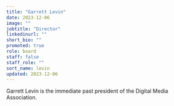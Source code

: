 ```yaml
---
title: "Garrett Levin"
date: 2023-12-06
image: ""
jobtitle: "Director"
linkedinurl: ""
short_bio: ""
promoted: true
role: board
staff: false
staff_role: ""
sort_name: levin
updated: 2023-12-06
---
```


Garrett Levin is the immediate past president of the Digital Media Association.
